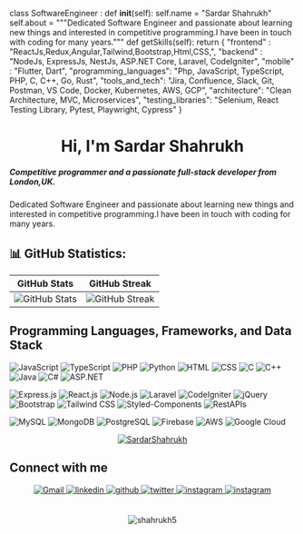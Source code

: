 class SoftwareEngineer :
	def __init__(self):
	    self.name = "Sardar Shahrukh"
	    self.about = """Dedicated Software Engineer and passionate about learning new things
			    and interested in competitive programming.I have been in touch with coding for many years."""
	def getSkills(self):
		return {
			 "frontend" : "ReactJs,Redux,Angular,Tailwind,Bootstrap,Html,CSS,",
			 "backend" :  "NodeJs, ExpressJs, NestJs, ASP.NET Core, Laravel, CodeIgniter",
			 "mobile" : "Flutter, Dart",
			 "programming_languages": "Php, JavaScript, TypeScript, PHP, C, C++, Go, Rust",
                         "tools_and_tech": "Jira, Confluence, Slack, Git, Postman, VS Code, Docker, Kubernetes, AWS, GCP",
                         "architecture": "Clean Architecture, MVC, Microservices",
                         "testing_libraries": "Selenium, React Testing Library, Pytest, Playwright, Cypress"
		}



<h1 align="center">Hi, I'm Sardar Shahrukh </h1>




<!--
## Hi there 👋
**shahrukh5/shahrukh5** is a ✨ _special_ ✨ repository because its `README.md` (this file) appears on your GitHub profile.

Here are some ideas to get you started:
- 🔭 I’m currently working on ...
- 🌱 I’m currently learning ...
- 👯 I’m looking to collaborate on ...
- 🤔 I’m looking for help with ...
- 💬 Ask me about ...
- 📫 How to reach me: ...
- 😄 Pronouns: ...
- ⚡ Fun fact: ...
-->


<h5>Competitive programmer and a passionate full-stack developer from London,UK.</h5>
<p> Dedicated Software Engineer and passionate about learning new things and interested in competitive programming.I have been in touch with coding for many years.</p>

## 📊 GitHub Statistics:

| GitHub Stats | GitHub Streak | 
| --- | --- | 
| ![GitHub Stats](https://github-readme-stats.vercel.app/api?username=Shahrukh5&theme=radical&hide_border=false&include_all_commits=false&count_private=false) | ![GitHub Streak](https://github-readme-streak-stats.herokuapp.com/?user=Shahrukh5&theme=radical&hide_border=false) | 



## Programming Languages, Frameworks, and Data Stack
![JavaScript](https://img.shields.io/badge/javascript-%23323330.svg?style=flat&logo=javascript&logoColor=%23F7DF1E)
![TypeScript](https://img.shields.io/badge/typescript-%23007ACC.svg?style=flat&logo=typescript&logoColor=white)
![PHP](https://img.shields.io/badge/php-%23777BB4.svg?style=flat&logo=php&logoColor=white)
![Python](https://img.shields.io/badge/python-3776AB?style=flat&logo=python&logoColor=white)
![HTML](https://img.shields.io/badge/html-%23E34F26.svg?style=flat&logo=html5&logoColor=white)
![CSS](https://img.shields.io/badge/css-%231572B6.svg?style=flat&logo=css3&logoColor=white)
![C](https://img.shields.io/badge/c-%23A8B9CC.svg?style=flat&logo=c&logoColor=white)
![C++](https://img.shields.io/badge/c++-%2300599C.svg?style=flat&logo=c%2B%2B&logoColor=white)
![Java](https://img.shields.io/badge/java-%23007396.svg?style=flat&logo=java&logoColor=white)
![C#](https://img.shields.io/badge/c%23-%23239120.svg?style=flat&logo=c-sharp&logoColor=white)
![ASP.NET](https://img.shields.io/badge/ASP.NET-512BD4?style=flat&logo=dotnet&logoColor=white)

![Express.js](https://img.shields.io/badge/express.js-%23404d59.svg?style=flat&logo=express&logoColor=%2361DAFB)
![React.js](https://img.shields.io/badge/react-%2320232A.svg?style=flat&logo=react&logoColor=%2361DAFB)
![Node.js](https://img.shields.io/badge/node.js-43853D?style=flat&logo=node.js&logoColor=white)
![Laravel](https://img.shields.io/badge/laravel-%23FF2D20.svg?style=flat&logo=laravel&logoColor=white)
![CodeIgniter](https://img.shields.io/badge/codeigniter-%23EF4223.svg?style=flat&logo=codeigniter&logoColor=white)
![jQuery](https://img.shields.io/badge/jquery-%230769AD.svg?style=flat&logo=jquery&logoColor=white)
![Bootstrap](https://img.shields.io/badge/bootstrap-%237952B3.svg?style=flat&logo=bootstrap&logoColor=white)
![Tailwind CSS](https://img.shields.io/badge/tailwindcss-%2338B2AC.svg?style=flat&logo=tailwind-css&logoColor=white)
![Styled-Components](https://img.shields.io/badge/styled--components-%23DB7093.svg?style=flat&logo=styled-components&logoColor=white)
![RestAPIs](https://img.shields.io/badge/rest%20apis-%23005C97.svg?style=flat&logo=api&logoColor=white)

![MySQL](https://img.shields.io/badge/mysql-%234479A1.svg?style=flat&logo=mysql&logoColor=white)
![MongoDB](https://img.shields.io/badge/mongodb-%234EA94B.svg?style=flat&logo=mongodb&logoColor=white)
![PostgreSQL](https://img.shields.io/badge/postgresql-%23336791.svg?style=flat&logo=postgresql&logoColor=white)
![Firebase](https://img.shields.io/badge/firebase-%23FFCA28.svg?style=flat&logo=firebase&logoColor=white)
![AWS](https://img.shields.io/badge/amazon%20aws-%23232F3E.svg?style=flat&logo=amazon-aws&logoColor=white)
![Google Cloud](https://img.shields.io/badge/google%20cloud-%234285F4.svg?style=flat&logo=google-cloud&logoColor=white)

<p align="center"> <a href="https://github.com/Shahrukh5"><img src="https://github-profile-trophy.vercel.app/?username=Shahrukh5&theme=monokai" alt="SardarShahrukh" /></a> </p>

<p align=Center> <h2>Connect with me </h2> </p>
 
<div align="center">
 <a href="mailto:">
  <img alt="Gmail" src="https://img.shields.io/badge/Gmail-D14836?style=for-the-badge&logo=gmail&logoColor=white" />
 </a>
 <a href="https://www.linkedin.com/in/ /" target="_blank">
  <img src=https://img.shields.io/badge/linkedin-%231E77B5.svg?&style=for-the-badge&logo=linkedin&logoColor=white alt=linkedin style="margin-bottom: 5px;" />
 </a>
 <a href="https://github.com/ " target="_blank">
  <img src=https://img.shields.io/badge/github-%2324292e.svg?&style=for-the-badge&logo=github&logoColor=white alt=github style="margin-bottom: 5px;" />
 </a>
 <a href="https://twitter.com/ " target="_blank">
  <img src=https://img.shields.io/badge/twitter-%2300acee.svg?&style=for-the-badge&logo=twitter&logoColor=white alt=twitter style="margin-bottom: 5px;" />
 </a>
 <a href="https://www.instagram.com/ /" target="_blank">
  <img src=https://img.shields.io/badge/instagram-%23000000.svg?&style=for-the-badge&logo=instagram&logoColor=white alt=instagram style="margin-bottom: 5px;" />
 </a>
 <a href="https://www.facebook.com//" target="_blank">
  <img src=https://img.shields.io/badge/Facebook-%231877F2.svg?style=for-the-badge&logo=Facebook&logoColor=white alt=instagram style="margin-bottom: 5px;" />
 </a>
<!--
 <a href=" " target="_blank">
  <img src=https://img.shields.io/badge/Portfolio-%23000000.svg?style=for-the-badge&logo=firefox&logoColor=#FF7139 alt=instagram style="margin-bottom: 5px;" />
 </a>
-->
</div>
</br>
<p align=Center> <img src=https://komarev.com/ghpvc/?username=shahrukh5 alt=shahrukh5 /> </p>
